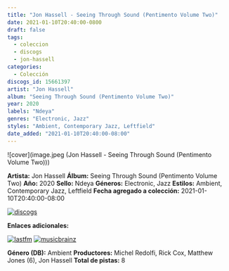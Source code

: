 ```yaml
---
title: "Jon Hassell - Seeing Through Sound (Pentimento Volume Two)"
date: 2021-01-10T20:40:00-0800
draft: false
tags:
  - coleccion
  - discogs
  - jon-hassell
categories:
  - Colección
discogs_id: 15661397
artist: "Jon Hassell"
album: "Seeing Through Sound (Pentimento Volume Two)"
year: 2020
labels: "Ndeya"
genres: "Electronic, Jazz"
styles: "Ambient, Contemporary Jazz, Leftfield"
date_added: "2021-01-10T20:40:00-08:00"
---
```


![cover](image.jpeg (Jon Hassell - Seeing Through Sound (Pentimento Volume Two)))

**Artista:** Jon Hassell
**Álbum:** Seeing Through Sound (Pentimento Volume Two)
**Año:** 2020
**Sello:** Ndeya
**Géneros:** Electronic, Jazz
**Estilos:** Ambient, Contemporary Jazz, Leftfield
**Fecha agregado a colección:** 2021-01-10T20:40:00-08:00

[![discogs](../../links/svg/discogs.png (discogs))](https://api.discogs.com/releases/15661397)


**Enlaces adicionales:**

[![lastfm](../../links/svg/lastfm.png (lastfm))](https://www.last.fm/music/Jon+Hassell/Seeing+Through+Sound+(Pentimento+Volume+Two))
[![musicbrainz](../../links/svg/musicbrainz.png (musicbrainz))](https://musicbrainz.org/release/4ec15bfb-92da-46ee-9aac-23c0e37c4212)

**Género (DB):** Ambient
**Productores:** Michel Redolfi, Rick Cox, Matthew Jones (6), Jon Hassell
**Total de pistas:** 8
